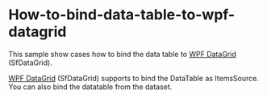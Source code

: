 # How-to-bind-data-table-to-wpf-datagrid

This sample show cases how to bind the data table to [WPF DataGrid](https://www.syncfusion.com/wpf-ui-controls/datagrid) (SfDataGrid).

[WPF DataGrid](https://www.syncfusion.com/wpf-ui-controls/datagrid) (SfDataGrid) supports to bind the DataTable as ItemsSource. You can also bind the datatable from the dataset.